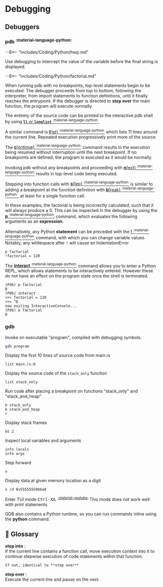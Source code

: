# Debugging

## Debuggers

### pdb <sup>:material-language-python:</sup>

--8<-- "includes/Coding/Python/hwp.md"

Use debugging to intercept the value of the variable before the final string is displayed.

--8<-- "includes/Coding/Python/factorial.md"

When running pdb with no breakpoints, top-level statements begin to be executed. The debugger proceeds from top to bottom, following the interpreter, from import statements to function definitions, until it finally reaches the entrypoint.
If the debugger is directed to **step over** the main function, the program will execute normally.

The entirety of the source code can be printed to the interactive pdb shell by using [**`ll`** or **`longlist`** <sup>:material-language-python:</sup>](https://docs.python.org/3/library/pdb.html#pdbcommand-ll).

A similar command is [**l**[ist] <sup>:material-language-python:</sup>](https://docs.python.org/3/library/pdb.html#pdbcommand-list) which lists 11 lines around the current line. 
Repeated execution progressively print more of the source.

The [**c**[ontinue] <sup>:material-language-python:</sup>](https://docs.python.org/3/library/pdb.html#pdbcommand-continue) command results in the execution being resumed without interruption until the next breakpoint. 
If no breakpoints are defined, the program is executed as it would be normally.

Invoking pdb without any breakpoints and proceeding with [**n**[ext] <sup>:material-language-python:</sup>](https://docs.python.org/3/library/pdb.html#pdbcommand-next) results in top-level code being executed.

Stepping into function calls with [**s**[tep] <sup>:material-language-python:</sup>](https://docs.python.org/3/library/pdb.html#pdbcommand-step) is similar to adding a breakpoint at the function definition with [**b**[reak] <sup>:material-language-python:</sup>](https://docs.python.org/3/library/pdb.html#pdbcommand-break), at least for a single function call.

In these examples, the factorial is being incorrectly calculated, such that it will always produce a 0.
This can be inspected in the debugger by using the [**p** <sup>:material-language-python:</sup>](https://docs.python.org/3/library/pdb.html#pdbcommand-p) command, which evaluates the following arguments as an **expression**.

Alternatively, any Python **statement** can be preceded with the [**!** <sup>:material-language-python:</sup>](https://docs.python.org/3/library/pdb.html#pdbcommand-!) command, with which you can change variable values.
Notably, any whitespace after `!` will cause an IndentationError


``` pdb
p factorial
!factorial = 120
```

The [**interact** <sup>:material-language-python:</sup>](https://docs.python.org/3/library/pdb.html#pdbcommand-interact) command allows you to enter a Python REPL, which allows statements to be interactively entered. 
However these do not have an effect on the program state once the shell is terminated.


``` pdb
(Pdb) p factorial
0
(Pdb) interact
>>> factorial = 120
>>> ^D
now exiting InteractiveConsole...
(Pdb) p factorial
0
```

### gdb

Invoke on executable "program", compiled with debugging symbols.
```sh
gdb program
```
Display the first 10 lines of source code from main.rs
```
list main.rs:0
```
Display the source code of the `stack_only` function
```
list stack_only
```

Run code after placing a breakpoint on functions "stack_only" and "stack_and_heap"
```gdb
b stack_only
b stack_and_heap
r
```
Display stack frames
```
bt 2
```
Inspect local variables and arguments
```
info locals
info args
```
Step forward
```
n
```
Display data at given memory location as a digit
```
x /d 0x55555559bba0
```
Enter TUI mode <kbd>Ctrl-X</kbd><kbd>A</kbd>. <sup>[:material-youtube:](https://www.youtube.com/watch?v=PorfLSr3DDI "CppCon 2015: Greg Law  Give me 15 minutes & I'll change your view of GDB")</sup>
This mode does not work well with print statements.

GDB also contains a Python runtime, so you can run commands inline using the **python** command.


## 📘 Glossary

**step into**
:   
    If the current line contains a function call, move execution context into it to continue stepwise execution of code statements within that function.

    If not, identical to **step over**

**step over**
:   
    Execute the current line and pause on the next.